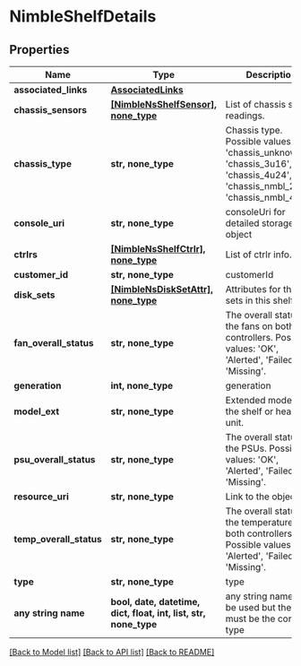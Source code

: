# NimbleShelfDetails


## Properties
Name | Type | Description | Notes
------------ | ------------- | ------------- | -------------
**associated_links** | [**AssociatedLinks**](AssociatedLinks.md) |  | [optional] 
**chassis_sensors** | [**[NimbleNsShelfSensor], none_type**](NimbleNsShelfSensor.md) | List of chassis sensor readings. | [optional] 
**chassis_type** | **str, none_type** | Chassis type. Possible values: &#39;chassis_unknown&#39;, &#39;chassis_3u16&#39;, &#39;chassis_4u24&#39;, &#39;chassis_nmbl_2u12&#39;, &#39;chassis_nmbl_4u24&#39; | [optional] 
**console_uri** | **str, none_type** | consoleUri for detailed storage object | [optional] 
**ctrlrs** | [**[NimbleNsShelfCtrlr], none_type**](NimbleNsShelfCtrlr.md) | List of ctrlr info. | [optional] 
**customer_id** | **str, none_type** | customerId | [optional] 
**disk_sets** | [**[NimbleNsDiskSetAttr], none_type**](NimbleNsDiskSetAttr.md) | Attributes for the disk sets in this shelf. | [optional] 
**fan_overall_status** | **str, none_type** | The overall status for the fans on both controllers. Possible values: &#39;OK&#39;, &#39;Alerted&#39;, &#39;Failed&#39;, &#39;Missing&#39;. | [optional] 
**generation** | **int, none_type** | generation | [optional] 
**model_ext** | **str, none_type** | Extended model of the shelf or head unit. | [optional] 
**psu_overall_status** | **str, none_type** | The overall status for the PSUs. Possible values: &#39;OK&#39;, &#39;Alerted&#39;, &#39;Failed&#39;, &#39;Missing&#39;. | [optional] 
**resource_uri** | **str, none_type** | Link to the object URI | [optional] 
**temp_overall_status** | **str, none_type** | The overall status for the temperature on both controllers. Possible values: &#39;OK&#39;, &#39;Alerted&#39;, &#39;Failed&#39;, &#39;Missing&#39;. | [optional] 
**type** | **str, none_type** | type | [optional] 
**any string name** | **bool, date, datetime, dict, float, int, list, str, none_type** | any string name can be used but the value must be the correct type | [optional]

[[Back to Model list]](../README.md#documentation-for-models) [[Back to API list]](../README.md#documentation-for-api-endpoints) [[Back to README]](../README.md)


